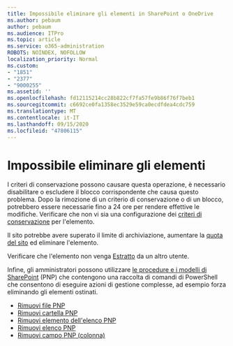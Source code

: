 ```yaml
---
title: Impossibile eliminare gli elementi in SharePoint o OneDrive
ms.author: pebaum
author: pebaum
ms.audience: ITPro
ms.topic: article
ms.service: o365-administration
ROBOTS: NOINDEX, NOFOLLOW
localization_priority: Normal
ms.custom:
- "1851"
- "2377"
- "9000255"
ms.assetid: ''
ms.openlocfilehash: fd12115214cc28b822cf7fa57fe9b86f76f7beb1
ms.sourcegitcommit: c6692ce0fa1358ec3529e59ca0ecdfdea4cdc759
ms.translationtype: MT
ms.contentlocale: it-IT
ms.lasthandoff: 09/15/2020
ms.locfileid: "47806115"
---
```

# <a name="unable-to-delete-items"></a>Impossibile eliminare gli elementi

I criteri di conservazione possono causare questa operazione, è necessario disabilitare o escludere il blocco corrispondente che causa questo problema. Dopo la rimozione di un criterio di conservazione o di un blocco, potrebbero essere necessarie fino a 24 ore per rendere effettive le modifiche. Verificare che non vi sia una configurazione dei [criteri di conservazione](https://docs.microsoft.com/microsoft-365/compliance/retention-policies) per l'elemento.

Il sito potrebbe avere superato il limite di archiviazione, aumentare la [quota del sito](https://docs.microsoft.com/powershell/module/sharepoint-online/set-sposite?view=sharepoint-ps) ed eliminare l'elemento.

Verificare che l'elemento non venga [Estratto](https://support.office.com/article/check-out-check-in-or-discard-changes-to-files-in-a-library-7e2c12a9-a874-4393-9511-1378a700f6de) da un altro utente.

Infine, gli amministratori possono utilizzare [le procedure e i modelli di SharePoint](https://docs.microsoft.com/powershell/sharepoint/sharepoint-pnp/sharepoint-pnp-cmdlets?view=sharepoint-ps#installation) (PNP) che contengono una raccolta di comandi di PowerShell che consentono di eseguire azioni di gestione complesse, ad esempio forza eliminando gli elementi ostinati.
- [Rimuovi file PNP](https://docs.microsoft.com/powershell/module/sharepoint-pnp/remove-pnpfile?view=sharepoint-ps)
- [Rimuovi cartella PNP](https://docs.microsoft.com/powershell/module/sharepoint-pnp/remove-pnpfolder?view=sharepoint-ps)
- [Rimuovi elemento dell'elenco PNP](https://docs.microsoft.com/powershell/module/sharepoint-pnp/remove-pnplistitem?view=sharepoint-ps)
- [Rimuovi elenco PNP](https://docs.microsoft.com/powershell/module/sharepoint-pnp/remove-pnplist?view=sharepoint-ps)
- [Rimuovi campo PNP (colonna)](https://docs.microsoft.com/powershell/module/sharepoint-pnp/remove-pnpfield?view=sharepoint-ps)